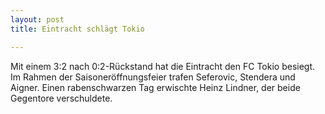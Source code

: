```yaml
---
layout: post
title: Eintracht schlägt Tokio

---
```


Mit einem 3:2 nach 0:2-Rückstand hat die Eintracht den FC Tokio besiegt. Im Rahmen der Saisoneröffnungsfeier trafen Seferovic, Stendera und Aigner. Einen rabenschwarzen Tag erwischte Heinz Lindner, der beide Gegentore verschuldete.


